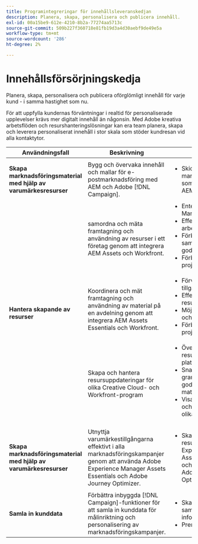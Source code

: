 ```yaml
---
title: Programintegreringar för innehållsleveranskedjan
description: Planera, skapa, personalisera och publicera innehåll.
exl-id: 00a15be9-612e-4210-8b2a-77274aa5713c
source-git-commit: 509b227f360718e81fb19d3a4d30aebf9de49e5a
workflow-type: tm+mt
source-wordcount: '286'
ht-degree: 2%

---
```


# Innehållsförsörjningskedja

Planera, skapa, personalisera och publicera oförglömligt innehåll för varje kund - i samma hastighet som nu.

För att uppfylla kundernas förväntningar i realtid för personaliserade upplevelser krävs mer digitalt innehåll än någonsin. Med Adobe kreativa arbetsflöden och resurshanteringslösningar kan era team planera, skapa och leverera personaliserat innehåll i stor skala som stöder kundresan vid alla kontaktytor.

<table>
 <thead>
    <tr>
      <th>Användningsfall</th>
      <th>Beskrivning</th>
      <th>Exempel</th>
      <th>Program</th>
    </tr>
  </thead>
  <tbody>
<tr>
  <td><strong>Skapa marknadsföringsmaterial med hjälp av varumärkesresurser</strong><br/></td>
  <td>Bygg och övervaka innehåll och mallar för e-postmarknadsföring med AEM och Adobe [!DNL Campaign].</td>
  <td>
    <ul>
      <li>Skicka marknadsföringsmejl som skapats med AEM</li>
    </ul>    
  </td>
  <td><a href="../integrations-between-applications/experience-manager/experience-manager-campaign.md">[!DNL Campaign] och AEM</a></td>
</tr>
<tr>
  <td rowspan="3"><strong>Hantera skapande av resurser</strong><br/></td>
  <td>samordna och mäta framtagning och användning av resurser i ett företag genom att integrera AEM Assets och Workfront.</td>
  <td>
    <ul style="margin-top: 0;">
      <li>Enterprise Asset Management</li>
      <li>Effektivisera arbetsflöden</li>
      <li>Förbättra samarbetet och godkännandet</li>
      <li>Förbättra projekthanteringen</li>
    </ul>    
  </td>
  <td><a href="../integrations-between-applications/experience-manager/experience-manager-workfront.md">AEM Assets och Workfront</a></td>
</tr>
<tr>
  <td>Koordinera och mät framtagning och användning av material på en avdelning genom att integrera AEM Assets Essentials och Workfront.</td>
  <td>
    <ul style="margin-top: 0;">
      <li>Förvaltning av tillgångar</li>
      <li>Effektivisera resurshanteringen</li>
      <li>Möjliggör samarbete och godkännande</li>
      <li>Förbättra projekthanteringen</li>
    </ul>    
  </td>
  <td><a href="../integrations-between-applications/experience-manager/experience-manager-workfront.md">AEM Assets Essentials och Workfront</a></td>
</tr>
<tr>
  <td>Skapa och hantera resursuppdateringar för olika Creative Cloud- och Workfront-program</td>
  <td>
    <ul style="margin-top: 0;">
      <li>Överför och dela resurser på flera plattformar</li>
      <li>Snabba upp granskning och godkännande av material</li>
      <li>Visa materialkrav och feedback för olika plattformar</li>
    </ul>    
  </td>
  <td><a href="/help/integrations/integrations-between-applications/workfront/workfront-creative-cloud.md">Creative Cloud och Workfront</a></td>
</tr>
<tr>
  <td><strong>Skapa marknadsföringsmaterial med hjälp av varumärkesresurser</strong><br/></td>
  <td>Utnyttja varumärkestillgångarna effektivt i alla marknadsföringskampanjer genom att använda Adobe Experience Manager Assets Essentials och Adobe Journey Optimizer.
  </td>
  <td>
    <ul>
      <li>Skapa och hantera resurser i Experience Manager Assets Essentials och använd dem i Adobe Journey Optimizer</li>
    </ul>
  </td>
  <td><a href="../integrations-between-applications/journey-optimizer/journey-optimizer-experience-manager.md">Journey Optimizer och AEM Asset Essentials</a></td>
</tr>
<tr>
  <td><strong>Samla in kunddata</strong><br/></td>
  <td>Förbättra inbyggda [!DNL Campaign]-funktioner för att samla in kunddata för målinriktning och personalisering av marknadsföringskampanjer.
  </td>
  <td>
    <ul>
      <li>Skapa profiler och samla in ytterligare information. </li>
      <li>Prenumerationer</li>
    </ul>
  </td>
  <td><a href="../integrations-between-applications/experience-manager/experience-manager-campaign.md">AEM Forms och [!DNL Campaign] Standard</a></td>
</tr>
</tbody>
</table>
